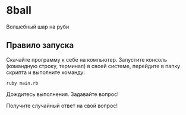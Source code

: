 # 8ball
Волшебный шар на руби

## Правило запуска
Скачайте программу к себе на компьютер. Запустите консоль (командную строку, терминал) в своей системе, перейдите в папку скрипта и выполните команду:
```
ruby main.rb
```
Дождитесь выполнения. Задавайте вопрос!

Получите случайный ответ на свой вопрос!
